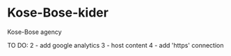 # Kose-Bose-kider
Kose-Bose agency

TO DO:
2 - add google analytics
3 - host content
4 - add 'https' connection